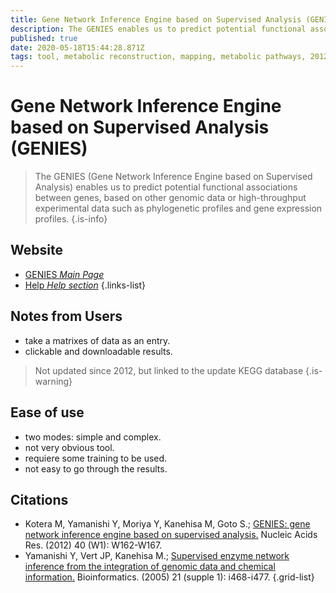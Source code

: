 ```yaml
---
title: Gene Network Inference Engine based on Supervised Analysis (GENIES)
description: The GENIES enables us to predict potential functional associations between genes, based on other genomic data or high-throughput experimental data such as phylogenetic profiles and gene expression profiles.
published: true
date: 2020-05-18T15:44:28.871Z
tags: tool, metabolic reconstruction, mapping, metabolic pathways, 2012, 2005
---
```


# Gene Network Inference Engine based on Supervised Analysis (GENIES)

> The GENIES (Gene Network Inference Engine based on Supervised Analysis) enables us to predict potential functional associations between genes, based on other genomic data or high-throughput experimental data such as phylogenetic profiles and gene expression profiles.
{.is-info}


## Website

- [GENIES *Main Page*](https://www.genome.jp/tools/genies/)
- [Help *Help section*](https://www.genome.jp/tools/genies/help.html#ex)
{.links-list}

## Notes from Users
- take a matrixes of data as an entry.
- clickable and downloadable results.
> Not updated since 2012, but linked to the update KEGG database
{.is-warning}

## Ease of use
- two modes: simple and complex.
- not very obvious tool.
- requiere some training to be used.
- not easy to go through the results.

## Citations

- Kotera M, Yamanishi Y, Moriya Y, Kanehisa M, Goto S.; [GENIES: gene network inference engine based on supervised analysis.](https://academic.oup.com/nar/article/40/W1/W162/1076097) Nucleic Acids Res. (2012) 40 (W1): W162-W167. 
- Yamanishi Y, Vert JP, Kanehisa M.; [Supervised enzyme network inference from the integration of genomic data and chemical information.](https://academic.oup.com/bioinformatics/article/21/suppl_1/i468/203028) Bioinformatics. (2005) 21 (supple 1): i468-i477. 
{.grid-list}
